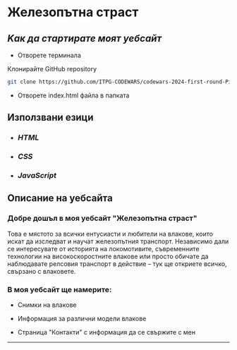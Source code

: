 # **Железопътна страст**
## *Kак да стартирате моят уебсайт*

- Отворете терминала

Клонирайте GitHub repository
```sh
git clone https://github.com/ITPG-CODEWARS/codewars-2024-first-round-PiponcheDev.git
```
- Отворете index.html файла в папката
## **Използвани езици**
- ### *HTML*

- ### *CSS*

- ### *JavaScript*

## **Описание на уебсайта**

### Добре дошъл в моя уебсайт "Железопътна страст"

Това е мястото за всички ентусиасти и любители на влакове, които искат да изследват и научат железопътния транспорт. Независимо дали се интересувате от историята на локомотивите, съвременните технологии на високоскоростните влакове или просто обичате да наблюдавате релсовия транспорт в действие – тук ще откриете всичко, свързано с влаковете.

### В моя уебсайт ще намерите:

- Снимки на влакове

- Информация за различни модели влакове

- Страница "Контакти" с информация да се свържите с мен

---

